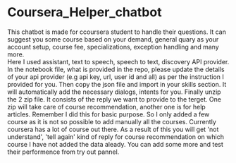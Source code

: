 # Coursera_Helper_chatbot

This chatbot is made for ccoursera student to handle their questions. It can suggest you some course based on your demand, general quary as your account setup, course fee, specializations, exception handling and many more.
<br>
Here I used assistant, text to speech, speech to text, discovery API provider. In the notebook file, what is provided in the repo, please update the details of your api provider (e.g api key, url, user id and all) as per the instruction I provided for you. Then copy the json file and import in your skills section. It will automatically add the necessary dialogs, intents for you. Finally unzip the 2 zip file. It consists of the reply we want to provide to the terget. One zip will take care of course recommendation, another one is for help articles. Remember I did this for basic purpose. So I only added a few course as it is not so possible to add manually all the courses. Currently coursera has a lot of course out there. As a result of this you will get 'not understand', 'tell again' kind of reply for course recommendation on which course I have not added the data aleady. You can add some more and test their performence from try out pannel.
